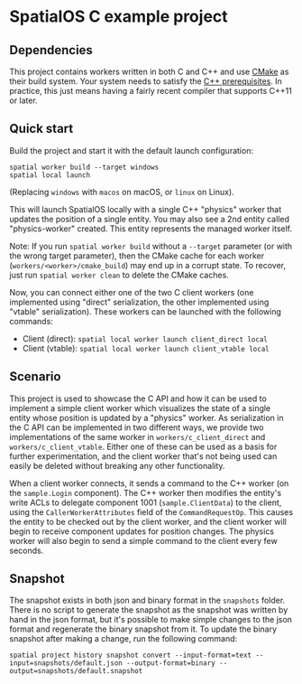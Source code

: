 # SpatialOS C example project

## Dependencies

This project contains workers written in both C and C++ and use [CMake](https://cmake.org/download/)
as their build system. Your system needs to satisfy the
[C++ prerequisites](https://docs.improbable.io/reference/latest/cppsdk/setting-up#prerequisites).
In practice, this just means having a fairly recent compiler that supports C++11 or later.

## Quick start

Build the project and start it with the default launch configuration:

```
spatial worker build --target windows
spatial local launch
```

(Replacing `windows` with `macos` on macOS, or `linux` on Linux).

This will launch SpatialOS locally with a single C++ "physics" worker that updates the position of
a single entity. You may also see a 2nd entity called "physics-worker" created. This entity
represents the managed worker itself.

Note: If you run `spatial worker build` without a `--target` parameter (or with the wrong target
parameter), then the CMake cache for each worker (`workers/<worker>/cmake_build`) may end up in
a corrupt state. To recover, just run `spatial worker clean` to delete the CMake caches.

Now, you can connect either one of the two C client workers (one implemented using "direct"
serialization, the other implemented using "vtable" serialization). These workers can be
launched with the following commands:

* Client (direct): `spatial local worker launch client_direct local`
* Client (vtable): `spatial local worker launch client_vtable local`

## Scenario

This project is used to showcase the C API and how it can be used to implement a simple client
worker which visualizes the state of a single entity whose position is updated by a "physics"
worker. As serialization in the C API can be implemented in two different ways, we provide two
implementations of the same worker in `workers/c_client_direct` and `workers/c_client_vtable`.
Either one of these can be used as a basis for further experimentation, and the client worker that's
not being used can easily be deleted without breaking any other functionality.

When a client worker connects, it sends a command to the C++ worker (on the `sample.Login`
component). The C++ worker then modifies the entity's write ACLs to delegate component 1001
(`sample.ClientData`) to the client, using the `CallerWorkerAttributes` field of the
`CommandRequestOp`. This causes the entity to be checked out by the client worker, and the client
worker will begin to receive component updates for position changes. The physics worker will also
begin to send a simple command to the client every few seconds.

## Snapshot

The snapshot exists in both json and binary format in the `snapshots` folder. There is no script
to generate the snapshot as the snapshot was written by hand in the json format, but it's possible
to make simple changes to the json format and regenerate the binary snapshot from it. To update the
binary snapshot after making a change, run the following command:

```
spatial project history snapshot convert --input-format=text --input=snapshots/default.json --output-format=binary --output=snapshots/default.snapshot
```
